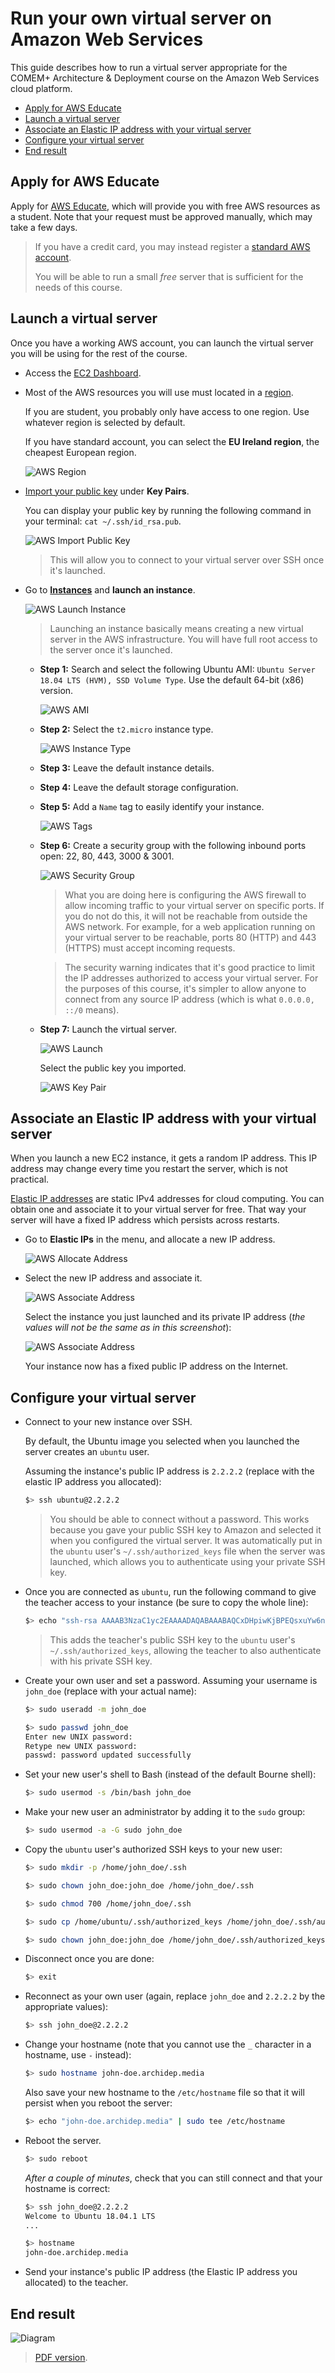 # Run your own virtual server on Amazon Web Services

This guide describes how to run a virtual server appropriate for the COMEM+ Architecture & Deployment course on the Amazon Web Services cloud platform.

<!-- START doctoc generated TOC please keep comment here to allow auto update -->
<!-- DON'T EDIT THIS SECTION, INSTEAD RE-RUN doctoc TO UPDATE -->


- [Apply for AWS Educate](#apply-for-aws-educate)
- [Launch a virtual server](#launch-a-virtual-server)
- [Associate an Elastic IP address with your virtual server](#associate-an-elastic-ip-address-with-your-virtual-server)
- [Configure your virtual server](#configure-your-virtual-server)
- [End result](#end-result)

<!-- END doctoc generated TOC please keep comment here to allow auto update -->



## Apply for AWS Educate

Apply for [AWS Educate](https://aws.amazon.com/education/awseducate/apply/),
which will provide you with free AWS resources as a student. Note that your
request must be approved manually, which may take a few days.

> If you have a credit card, you may instead register a [standard AWS
> account](https://portal.aws.amazon.com/billing/signup#/start).
>
> You will be able to run a small *free* server that is sufficient for the needs
> of this course.



## Launch a virtual server

Once you have a working AWS account, you can launch the virtual server you will
be using for the rest of the course.

* Access the [EC2 Dashboard](https://eu-west-1.console.aws.amazon.com/ec2).
* Most of the AWS resources you will use must located in a
  [region](https://docs.aws.amazon.com/AmazonRDS/latest/UserGuide/Concepts.RegionsAndAvailabilityZones.html).

  If you are student, you probably only have access to one region. Use whatever
  region is selected by default.

  If you have standard account, you can select the **EU Ireland region**, the
  cheapest European region.

  ![AWS Region](../images/aws-region.png)
* [Import your public key](https://eu-west-1.console.aws.amazon.com/ec2) under
  **Key Pairs**.

  You can display your public key by running the following command in your
  terminal: `cat ~/.ssh/id_rsa.pub`.

  ![AWS Import Public Key](../images/aws-import-public-key.png)

  > This will allow you to connect to your virtual server over SSH once it's
  > launched.
* Go to [**Instances**](https://eu-west-1.console.aws.amazon.com/ec2) and
  **launch an instance**.

  ![AWS Launch Instance](../images/aws-launch-instance.png)

  > Launching an instance basically means creating a new virtual server in the
  > AWS infrastructure. You will have full root access to the server once it's
  > launched.

  * **Step 1:** Search and select the following Ubuntu AMI: `Ubuntu Server 18.04
    LTS (HVM), SSD Volume Type`. Use the default 64-bit (x86) version.

    ![AWS AMI](../images/aws-step-1-ami.png)
  * **Step 2:** Select the `t2.micro` instance type.

    ![AWS Instance Type](../images/aws-step-2-instance-type.png)
  * **Step 3:** Leave the default instance details.
  * **Step 4:** Leave the default storage configuration.
  * **Step 5:** Add a `Name` tag to easily identify your instance.

    ![AWS Tags](../images/aws-step-5-tags.png)
  * **Step 6:** Create a security group with the following inbound ports open: 22, 80, 443, 3000 & 3001.

    ![AWS Security Group](../images/aws-step-6-security-group.png)

    > What you are doing here is configuring the AWS firewall to allow incoming
    > traffic to your virtual server on specific ports. If you do not do this,
    > it will not be reachable from outside the AWS network. For example, for a
    > web application running on your virtual server to be reachable, ports 80
    > (HTTP) and 443 (HTTPS) must accept incoming requests.

    > The security warning indicates that it's good practice to limit the IP
    > addresses authorized to access your virtual server. For the purposes of
    > this course, it's simpler to allow anyone to connect from any source IP
    > address (which is what `0.0.0.0, ::/0` means).
  * **Step 7:** Launch the virtual server.

    ![AWS Launch](../images/aws-step-7-launch.png)

    Select the public key you imported.

    ![AWS Key Pair](../images/aws-step-7-key.png)



## Associate an Elastic IP address with your virtual server

When you launch a new EC2 instance, it gets a random IP address. This IP address
may change every time you restart the server, which is not practical.

[Elastic IP
addresses](https://docs.aws.amazon.com/AWSEC2/latest/UserGuide/elastic-ip-addresses-eip.html)
are static IPv4 addresses for cloud computing. You can obtain one and associate
it to your virtual server for free. That way your server will have a fixed IP
address which persists across restarts.

* Go to **Elastic IPs** in the menu, and allocate a new IP address.

  ![AWS Allocate Address](../images/aws-allocate-address.png)
* Select the new IP address and associate it.

  ![AWS Associate Address](../images/aws-associate-address-1.png)

  Select the instance you just launched and its private IP address
  (*the values will _not be the same_ as in this screenshot*):

  ![AWS Associate Address](../images/aws-associate-address-2.png)

  Your instance now has a fixed public IP address on the Internet.



## Configure your virtual server

* Connect to your new instance over SSH.

  By default, the Ubuntu image you selected when you launched the server creates
  an `ubuntu` user.

  Assuming the instance's public IP address is `2.2.2.2` (replace with the
  elastic IP address you allocated):

  ```bash
  $> ssh ubuntu@2.2.2.2
  ```

  > You should be able to connect without a password. This works because you
  > gave your public SSH key to Amazon and selected it when you configured the
  > virtual server. It was automatically put in the `ubuntu` user's
  > `~/.ssh/authorized_keys` file when the server was launched, which allows you
  > to authenticate using your private SSH key.
* Once you are connected as `ubuntu`, run the following command to give the
  teacher access to your instance (be sure to copy the whole line):

  ```bash
  $> echo "ssh-rsa AAAAB3NzaC1yc2EAAAADAQABAAABAQCxDHpiwKjBPEQsxuYw6nQ4lA/gH9h00QkpVIptLewXFcO/hH8Dir+xvXWfiWe5J/dqAu76jYxDnlmtTyeKGHXRQExhKaX82Qu/krrnKbEotuRqp0hiDFzRLWuHAJ7ms5taDaJUQlu4YIOKsc87BkZz6DIcHRcGiNEnSi6iwhJGRjrP0IfQHtnilLypUfmru9SSNdedYdIIffgAcxJLu2ypC6pmEuV1VFBO1dZC40lP5e051ybbGH/Py1jk0hfjh1QP/W8sbiDsRkNaPYxT3X7CO751EHJKHQLMpCOed8zs9pU4KN6vXvCSj0Ppy0uPODE6cBpEjzYtHfbMz0EBCiGT comem-archidep" | sudo tee --append /home/ubuntu/.ssh/authorized_keys
  ```

  > This adds the teacher's public SSH key to the `ubuntu` user's
  > `~/.ssh/authorized_keys`, allowing the teacher to also authenticate with his
  > private SSH key.
* Create your own user and set a password. Assuming your username is `john_doe`
  (replace with your actual name):

  ```bash
  $> sudo useradd -m john_doe

  $> sudo passwd john_doe
  Enter new UNIX password:
  Retype new UNIX password:
  passwd: password updated successfully
  ```
* Set your new user's shell to Bash (instead of the default Bourne shell):

  ```bash
  $> sudo usermod -s /bin/bash john_doe
  ```
* Make your new user an administrator by adding it to the `sudo` group:

  ```bash
  $> sudo usermod -a -G sudo john_doe
  ```
* Copy the `ubuntu` user's authorized SSH keys to your new user:

  ```bash
  $> sudo mkdir -p /home/john_doe/.ssh

  $> sudo chown john_doe:john_doe /home/john_doe/.ssh

  $> sudo chmod 700 /home/john_doe/.ssh

  $> sudo cp /home/ubuntu/.ssh/authorized_keys /home/john_doe/.ssh/authorized_keys

  $> sudo chown john_doe:john_doe /home/john_doe/.ssh/authorized_keys
  ```
* Disconnect once you are done:

  ```bash
  $> exit
  ```
* Reconnect as your own user (again, replace `john_doe` and `2.2.2.2` by the appropriate values):

  ```bash
  $> ssh john_doe@2.2.2.2
  ```
* Change your hostname (note that you cannot use the `_` character in a hostname, use `-` instead):

  ```bash
  $> sudo hostname john-doe.archidep.media
  ```

  Also save your new hostname to the `/etc/hostname` file so that it will persist when you reboot the server:

  ```bash
  $> echo "john-doe.archidep.media" | sudo tee /etc/hostname
  ```
* Reboot the server.

  ```bash
  $> sudo reboot
  ```

  *After a couple of minutes*, check that you can still connect and that your hostname is correct:

  ```bash
  $> ssh john_doe@2.2.2.2
  Welcome to Ubuntu 18.04.1 LTS
  ...

  $> hostname
  john-doe.archidep.media
  ```
* Send your instance's public IP address (the Elastic IP address you allocated) to the teacher.



## End result

![Diagram](aws-setup.png)

> [PDF version](aws-setup.pdf).
